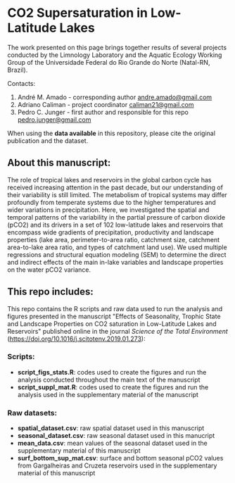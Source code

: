 # CO2 Supersaturation in Low-Latitude Lakes
The work presented on this page brings together results of several projects conducted by the Limnology Laboratory and the Aquatic Ecology Working Group of the Universidade Federal do Rio Grande do Norte (Natal-RN, Brazil).

Contacts:
1) André M. Amado - corresponding author
andre.amado@gmail.com
2) Adriano Caliman - project coordinator
caliman21@gmail.com
3) Pedro C. Junger - first author and responsible for this repo
pedro.junger@gmail.com

When using the **data available** in this repository, please cite the original publication and the dataset.

## About this manuscript:
The role of tropical lakes and reservoirs in the global carbon cycle has received increasing attention in the past decade, but our understanding of their variability is still limited. The metabolism of tropical systems may differ profoundly from temperate systems due to the higher temperatures and wider variations in precipitation. Here, we investigated the spatial and temporal patterns of the variability in the partial pressure of carbon dioxide (pCO2) and its drivers in a set of 102 low-latitude lakes and reservoirs that encompass wide gradients of precipitation, productivity and landscape properties (lake area, perimeter-to-area ratio, catchment size, catchment area-to-lake area ratio, and types of catchment land use). We used multiple regressions and structural equation modeling (SEM) to determine the direct and indirect effects of the main in-lake variables and landscape properties on the water pCO2 variance.

## This repo includes:
This repo contains the R scripts and raw data used to run the analysis and figures presented in the manuscript "Effects of Seasonality, Trophic State and Landscape Properties on CO2 saturation in Low-Latitude Lakes and Reservoirs" published online in the journal *Science of the Total Environment* (https://doi.org/10.1016/j.scitotenv.2019.01.273):

### Scripts:
  * **script_figs_stats.R**: codes used to create the figures and run the analysis conducted throughout the main text of the manuscript
  * **script_suppl_mat.R**: codes used to create the figures and run the analysis used in the supplementary material of the manuscript

### Raw datasets:
  * **spatial_dataset.csv**: raw spatial dataset used in this manuscript
  * **seasonal_dataset.csv**: raw seasonal dataset used in this manucript
  * **mean_data.csv**: mean values of the seasonal dataset used in the supplementary material of this manuscript
  * **surf_bottom_sup_mat.csv**: surface and bottom seasonal pCO2 values from Gargalheiras and Cruzeta reservoirs used in the supplementary material of this manuscript
  
